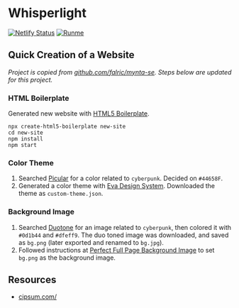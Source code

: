 # Whisperlight

[![Netlify Status](https://api.netlify.com/api/v1/badges/ca28016f-0c93-4168-a4d9-342663ebc3f7/deploy-status)](https://app.netlify.com/sites/whisperlight/deploys) [![Runme](https://runme.io/static/button.svg)](https://runme.io/run?app_id=12c5d000-ad1a-4ed3-a4f4-73f140605aee)

## Quick Creation of a Website

_Project is copied from [github.com/falric/mynta-se](https://github.com/falric/mynta-se). Steps below are updated for this project._

### HTML Boilerplate

Generated new website with [HTML5 Boilerplate](https://github.com/h5bp/html5-boilerplate).

```
npx create-html5-boilerplate new-site
cd new-site
npm install
npm start
```

### Color Theme

1. Searched [Picular](https://picular.co) for a color related to `cyberpunk`. Decided on `#44658F`.
2. Generated a color theme with [Eva Design System](https://colors.eva.design/). Downloaded the theme as `custom-theme.json`.

### Background Image

1. Searched [Duotone](https://duotone.shapefactory.co/) for an image related to `cyberpunk`, then colored it with `#0d1b44` and `#dfeff9`. The duo toned image was downloaded, and saved as `bg.png` (later exported and renamed to `bg.jpg`).
2. Followed instructions at [Perfect Full Page Background Image](https://css-tricks.com/perfect-full-page-background-image/) to set `bg.png` as the background image.

## Resources

- [cipsum.com/](https://cipsum.com/)
